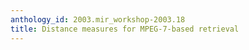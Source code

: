 ```yaml
---
anthology_id: 2003.mir_workshop-2003.18
title: Distance measures for MPEG-7-based retrieval
---
```

